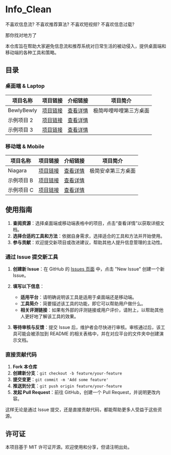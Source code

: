 # Info_Clean
不喜欢信息流? 不喜欢推荐算法? 不喜欢短视频? 不喜欢信息过载?

那你找对地方了

本仓库旨在帮助大家避免信息流和推荐系统对日常生活的被动侵入，提供桌面端和移动端的各种工具和策略。

## 目录

### 桌面端 & Laptop

| 项目名称               | 项目链接                       | 介绍链接                                     | 项目简介            |
|------------------------|--------------------------------|----------------------------------------------|-----------------|
| BewlyBewly             | [项目链接](https://github.com/BewlyBewly/BewlyBewly) | [查看详情](./桌面端&laptop/project1.md)       | 极简哔哩哔哩第三方桌面     |
| 示例项目 2             | [项目链接](./桌面端&laptop/project2) | [查看详情](./桌面端&laptop/project2.md)       |  |
| 示例项目 3             | [项目链接](./桌面端&laptop/project3) | [查看详情](./桌面端&laptop/project3.md)       |      |

### 移动端 & Mobile

| 项目名称    | 项目链接                       | 介绍链接                                     | 项目简介             |
|---------|--------------------------------|----------------------------------------------|------------------|
| Niagara | [项目链接](https://niagaralauncher.app/) | [查看详情](https://sspai.com/post/71818)       | 极简安卓第三方桌面        |
| 示例项目 B  | [项目链接](./移动端&mobile/projectB) | [查看详情](./移动端&mobile/projectB.md)       |  |
| 示例项目 C  | [项目链接](./移动端&mobile/projectC) | [查看详情](./移动端&mobile/projectC.md)       |    |

## 使用指南

1. **查阅资源**：选择桌面端或移动端表格中的项目，点击“查看详情”以获取详细文档。
2. **选择合适的工具和方法**：依据自身需求，选择适合的工具和方法并开始使用。
3. **参与贡献**：欢迎提交新项目或改进建议，帮助其他人提升信息管理的主动性。

### 通过 Issue 提交新工具

1. **创建新 Issue**：在 GitHub 的 [Issues 页面](https://github.com/Paper-blue/Info_Clean/issues) 中，点击 "New Issue" 创建一个新 Issue。
2. **填写以下信息**：
   - **适用平台**：请明确说明该工具是适用于桌面端还是移动端。
   - **工具简介**：简要描述该工具的功能，即它可以帮助用户做什么。
   - **相关评测链接**：如果有外部的评测链接或用户评价，请附上，以帮助其他人更好地了解该工具的效果。

3. **等待审核与反馈**：提交 Issue 后，维护者会尽快进行审核。审核通过后，该工具可能会被添加到 README 的相关表格中，并在对应平台的文件夹中创建演示文档。

### 直接贡献代码

1. **Fork 本仓库**
2. **创建新分支**：`git checkout -b feature/your-feature`
3. **提交变更**：`git commit -m 'Add some feature'`
4. **推送到分支**：`git push origin feature/your-feature`
5. **发起 Pull Request**：前往 GitHub，创建一个 Pull Request，并说明更改内容。

这样无论是通过 Issue 提交，还是直接贡献代码，都能帮助更多人受益于这些资源。
## 许可证

本项目基于 MIT 许可证开源。欢迎使用和分享，但请注明出处。

